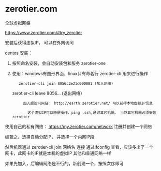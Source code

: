 # zerotier.com 
全球虚拟网络


https://www.zerotier.com/#try_zerotier

安装后获得虚拟IP， 可以在外网访问


centos 安装：
  1. 按照命名安装，会自动安装包和服务  zerotier-one
  2. 使用：windows有图形界面，linux只有命名行
        zerotier-cli 用来进行操作

            zerotier-cli join 8056c2e21c000001 (加入网络)
      zerotier-cli leave 8056... (退出网络）
              
              加入后访问网站： http://earth.zerotier.net/ 可以获得本地虚拟IP信息

                这个虚拟IP可以随便操作，ping ,ssh,通过其它机器。 当然其它机器必须安装zerotier 



使用自己的私有网络：
  https://my.zerotier.com/network
  注册并创建一个网络

  编辑之，选择自动分配IP， 并选择一个内网IP段

  然后机器通过 zerotier-cli join 网络名  连接
  通过ifconfig 查看，应该多出了一个网卡，此网卡的IP就是本机的虚拟IP
  其他和普通网络一样

  如果先加入，后编辑网络是不行的，新创建一个，按照次序即可
